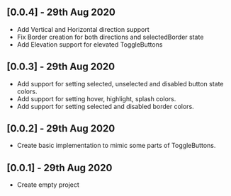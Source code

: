 ## [0.0.4] - 29th Aug 2020
* Add Vertical and Horizontal direction support
* Fix Border creation for both directions and selectedBorder state
* Add Elevation support for elevated ToggleButtons
## [0.0.3] - 29th Aug 2020
* Add support for setting selected, unselected and disabled button state colors.
* Add support for setting hover, highlight, splash colors.
* Add support for setting selected and disabled border colors.
## [0.0.2] - 29th Aug 2020
* Create basic implementation to mimic some parts of ToggleButtons.
## [0.0.1] - 29th Aug 2020
* Create empty project
